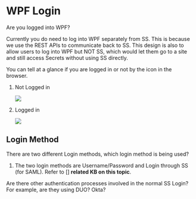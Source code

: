[title]: # (Login)
[tags]: # (WPF, troubleshooting)
[priority]: # (82)
# WPF Login

Are you logged into WPF?

Currently you do need to log into WPF separately from SS. This is because we use the REST APIs to communicate back to SS. This design is also to allow users to log into WPF but NOT SS, which would let them go to a site and still access Secrets without using SS directly.

You can tell at a glance if you are logged in or not by the icon in the browser.

1. Not Logged in

   ![](media/75f035d8078d87bccb813970fc4b4eaa.png)
1. Logged in

   ![](media/b8c444ca436812a3e466b42bc1231419.png)

## Login Method

There are two different Login methods, which login method is being used?

1. The two login methods are Username/Password and Login through SS (for SAML). Refer to [] **related KB on this topic**.

Are there other authentication processes involved in the normal SS Login? For example, are they using DUO? Okta?

